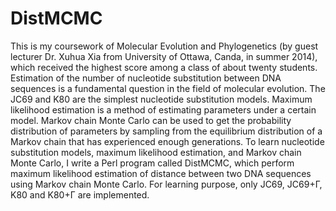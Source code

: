 # DistMCMC
This is my coursework of Molecular Evolution and Phylogenetics (by guest lecturer Dr. Xuhua Xia from University of Ottawa, Canda, in summer 2014), which received the highest score among a class of about twenty students.
Estimation of the number of nucleotide substitution between DNA sequences is a fundamental question in the field of molecular evolution. The JC69 and K80 are the simplest nucleotide substitution models. Maximum likelihood estimation is a method of estimating parameters under a certain model. Markov chain Monte Carlo can be used to get the probability distribution of parameters by sampling from the equilibrium distribution of a Markov chain that has experienced enough generations. To learn nucleotide substitution models, maximum likelihood estimation, and Markov chain Monte Carlo, I write a Perl program called DistMCMC, which perform maximum likelihood estimation of distance between two DNA sequences using Markov chain Monte Carlo. For learning purpose, only JC69, JC69+Γ, K80 and K80+Γ are implemented.
